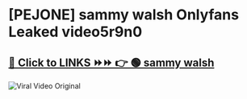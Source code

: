 
 # [PEJONE] sammy walsh Onlyfans Leaked video5r9n0

## <h2><a href="https://clipsfans.com/sammy_walsh&ref=git">🔗 Click to LINKS ⏩⏩ 👉 🟢 sammy walsh </a></h2>

<a href="https://clipsfans.com/sammy_walsh&ref=git" rel="nofollow" data-target="animated-image.originalLink"><img src="https://i.ibb.co.com/xMMVF88/686577567.gif" alt="Viral Video Original" style="max-width: 100%; display: inline-block;" data-target="animated-image.originalImage"></a>

